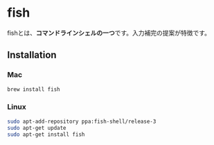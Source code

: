 # fish

fishとは、**コマンドラインシェルの一つ**です。入力補完の提案が特徴です。

## Installation

### Mac

```bash
brew install fish
```

### Linux

```bash
sudo apt-add-repository ppa:fish-shell/release-3
sudo apt-get update
sudo apt-get install fish
```
